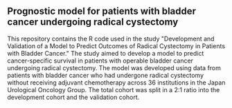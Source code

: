 ## Prognostic model for patients with bladder cancer undergoing radical cystectomy

This repository contains the R code used in the study "Development and Validation of a Model to Predict Outcomes of Radical Cystectomy in Patients with Bladder Cancer." The study aimed to develop a model to predict cancer-specific survival in patients with operable bladder cancer undergoing radical cystectomy. The model was developed using data from patients with bladder cancer who had undergone radical cystectomy without receiving adjuvant chemotherapy across 36 institutions in the Japan Urological Oncology Group. The total cohort was split in a 2:1 ratio into the development cohort and the validation cohort.